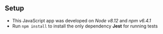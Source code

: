 ## Setup

- This JavaScript app was developed on _Node v8.12_ and _npm v6.4.1_
- Run `npm install` to install the only dependency **Jest** for running tests

